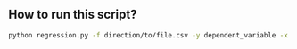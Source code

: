 ## How to run this script?

```bash
python regression.py -f direction/to/file.csv -y dependent_variable -x independant_variable
```
